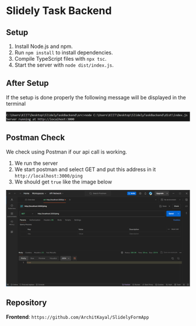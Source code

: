 # Slidely Task Backend

## Setup

1. Install Node.js and npm.
2. Run `npm install` to install dependencies.
3. Compile TypeScript files with `npx tsc`.
4. Start the server with `node dist/index.js`.

## After Setup
If the setup is done properly the following message will be displayed in the terminal

![message](image.png)

## Postman Check
We check using Postman if our api call is working.
1. We run the server
2. We start postman and select GET and put this address in it `http://localhost:3000/ping`
3. We should get `true` like the image below

![postamn picture](image-1.png)

## Repository

**Frontend**: `https://github.com/ArchitKayal/SlidelyFormApp`
